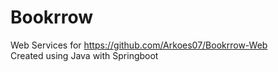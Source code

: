 # Bookrrow

Web Services for https://github.com/Arkoes07/Bookrrow-Web <br>
Created using Java with Springboot
